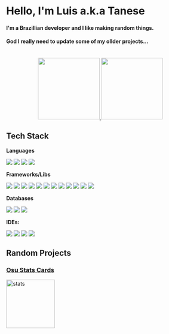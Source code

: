 # Hello, I'm Luis a.k.a Tanese

<h4>I'm a Brazillian developer and I like making random things.</h4>
<h4>God I really need to update some of my ollder projects...</h4>
<br>
<div align="center">
    <a href="https://github.com/Luis-Tanese">
        <img height="165" src="https://github-readme-stats.vercel.app/api?username=Luis-Tanese&show_icons=true&theme=tokyonight&include_all_commits=true&count_private=true"/>
        <img height="165" src="https://github-readme-stats.vercel.app/api/top-langs/?username=Luis-Tanese&layout=compact&langs_count=10&theme=tokyonight&count_private=true"/>
    </a>
</div>

## Tech Stack
<p><b>Languages</b></p>

![](https://img.shields.io/badge/C%23-239120?style=for-the-badge&logo=csharp&logoColor=white) ![](https://img.shields.io/badge/JavaScript-323330?style=for-the-badge&logo=javascript&logoColor=F7DF1E) ![](https://img.shields.io/badge/HTML5-E34F26?style=for-the-badge&logo=html5&logoColor=white) ![](https://img.shields.io/badge/CSS3-1572B6?style=for-the-badge&logo=css3&logoColor=white)

<p><b>Frameworks/Libs</b></p>

![](https://img.shields.io/badge/.NET-512BD4?style=for-the-badge&logo=dotnet&logoColor=white) ![](https://img.shields.io/badge/Blazor-512BD4?style=for-the-badge&logo=blazor&logoColor=white) ![](https://img.shields.io/badge/NuGet-004880?style=for-the-badge&logo=nuget&logoColor=white) ![](https://img.shields.io/badge/Bootstrap-563D7C?style=for-the-badge&logo=bootstrap&logoColor=white) ![](https://img.shields.io/badge/Node%20js-339933?style=for-the-badge&logo=nodedotjs&logoColor=white) ![](https://img.shields.io/badge/Express%20js-000000?style=for-the-badge&logo=express&logoColor=white) ![](https://img.shields.io/badge/axios-671ddf?&style=for-the-badge&logo=axios&logoColor=white) ![](https://img.shields.io/badge/Socket.io-010101?&style=for-the-badge&logo=Socket.io&logoColor=white) ![](https://img.shields.io/badge/npm-CB3837?style=for-the-badge&logo=npm&logoColor=white) ![](https://img.shields.io/badge/firebase-ffca28?style=for-the-badge&logo=firebase&logoColor=black) ![](https://img.shields.io/badge/Material%20UI-007FFF?style=for-the-badge&logo=mui&logoColor=white) ![](https://img.shields.io/badge/Sass-CC6699?style=for-the-badge&logo=sass&logoColor=white) 

<p><b>Databases</b></p>

![](https://img.shields.io/badge/MySQL-005C84?style=for-the-badge&logo=mysql&logoColor=white) ![](https://img.shields.io/badge/PostgreSQL-316192?style=for-the-badge&logo=postgresql&logoColor=white) ![](https://img.shields.io/badge/redis-%23DD0031.svg?&style=for-the-badge&logo=redis&logoColor=white)

<p><b>IDEs:</b></p>

![](https://img.shields.io/badge/VSCode-0078D4?style=for-the-badge&logo=visual%20studio%20code&logoColor=white) ![](https://img.shields.io/badge/Visual_Studio-5C2D91?style=for-the-badge&logo=visual%20studio&logoColor=white) ![](https://img.shields.io/badge/Notepad++-90E59A.svg?style=for-the-badge&logo=notepad%2B%2B&logoColor=black) ![](https://img.shields.io/badge/IntelliJ_IDEA-000000.svg?style=for-the-badge&logo=intellij-idea&logoColor=white)

## Random Projects
<h3><a href="https://github.com/Luis-Tanese/osu-profile-stats/" target="_blank">Osu Stats Cards</a></h3>
<a href="https://github.com/Luis-Tanese/osu-profile-stats/" target="_blank">
    <img src="https://osu-profile-stats.vercel.app/api/profile-stats/tanese" height="130" alt="stats">
</a>

